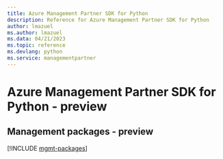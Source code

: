 ```yaml
---
title: Azure Management Partner SDK for Python
description: Reference for Azure Management Partner SDK for Python
author: lmazuel
ms.author: lmazuel
ms.data: 04/21/2023
ms.topic: reference
ms.devlang: python
ms.service: managementpartner
---
```

# Azure Management Partner SDK for Python - preview

## Management packages - preview
[!INCLUDE [mgmt-packages](management-partner-mgmt-index.md)]